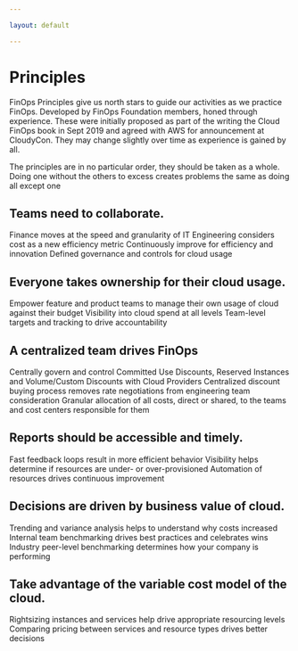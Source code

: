 ```yaml
---

layout: default

---
```


# Principles

FinOps Principles give us north stars to guide our activities as we practice FinOps. Developed by FinOps Foundation members, honed through experience. These were initially proposed as part of the writing the Cloud FinOps book in Sept 2019 and agreed with AWS for announcement at CloudyCon. They may change slightly over time as experience is gained by all. 

The principles are in no particular order, they should be taken as a whole. Doing one without the others to excess creates problems the same as doing all except one

## Teams need to collaborate.
Finance moves at the speed and granularity of IT
Engineering considers cost as a new efficiency metric
Continuously improve for efficiency and innovation
Defined governance and controls for cloud usage

## Everyone takes ownership for their cloud usage.
Empower feature and product teams to manage their own usage of cloud against their budget
Visibility into cloud spend at all levels
Team-level targets and tracking to drive accountability

## A centralized team drives FinOps
Centrally govern and control Committed Use Discounts, Reserved Instances and Volume/Custom Discounts with Cloud Providers
Centralized discount buying process removes rate negotiations from engineering team consideration
Granular allocation of all costs, direct or shared, to the teams and cost centers responsible for them

## Reports should be accessible and timely.
Fast feedback loops result in more efficient behavior
Visibility helps determine if resources are under- or over-provisioned
Automation of resources drives continuous improvement

## Decisions are driven by business value of cloud.
Trending and variance analysis helps to understand why costs increased
Internal team benchmarking drives best practices and celebrates wins
Industry peer-level benchmarking determines how your company is performing

## Take advantage of the variable cost model of the cloud.
Rightsizing instances and services help drive appropriate resourcing levels
Comparing pricing between services and resource types drives better decisions
